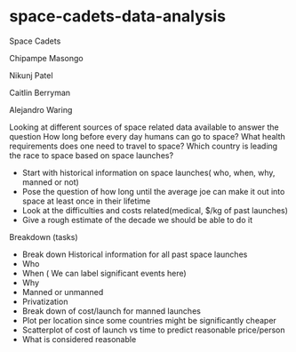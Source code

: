 # space-cadets-data-analysis
Space Cadets

Chipampe Masongo

Nikunj Patel

Caitlin Berryman

Alejandro Waring


Looking at different sources of space related data available to answer the question How long before every day humans can go to space? What health requirements does one need to travel to space? Which country is leading the race to space based on space launches? 

- Start with historical information on space launches( who, when, why, manned or not)
- Pose the question of how long until the average joe can make it out into space at least once in their lifetime
- Look at the difficulties and costs related(medical, $/kg of past launches)
- Give a rough estimate of the decade we should be able to do it


Breakdown (tasks)
 
- Break down Historical information for all past space launches
- Who
- When ( We can label significant events here)
- Why
- Manned or unmanned
- Privatization
- Break down of cost/launch for manned launches
- Plot per location since some countries might be significantly cheaper
- Scatterplot of cost of launch vs time to predict reasonable price/person
- What is considered reasonable
